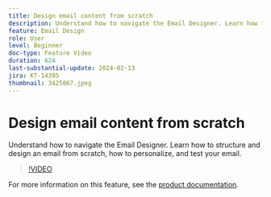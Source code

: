 ```yaml
---
title: Design email content from scratch
description: Understand how to navigate the Email Designer. Learn how to structure and design an email from scratch, how to personalize, and test your email.
feature: Email Design
role: User
level: Beginner
doc-type: Feature Video
duration: 624
last-substantial-update: 2024-02-13
jira: KT-14395
thumbnail: 3425867.jpeg
---
```


# Design email content from scratch

Understand how to navigate the Email Designer. Learn how to structure and design an email from scratch, how to personalize, and test your email.

>[!VIDEO](https://video.tv.adobe.com/v/3425867/?learn=on)

For more information on this feature, see the [product documentation](https://experienceleague.adobe.com/docs/campaign-web/v8/msg/email/create-email.html?lang=en).


